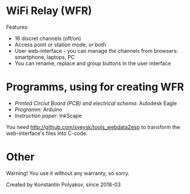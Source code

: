 # WiFi Relay (WFR)

Features:

- 16 discret channels (off/on)
- Access point or station mode, or both
- User web-interface - you can manage the channels from browsers: smartphone, laptops, PC
- You can rename, replace and group buttons in the user interface

# Programms, using for creating WFR

- *Printed Circiut Board (PCB) and electrical schema*: Autodesk Eagle
- *Programm*: Arduino
- *Instruction paper*: InkScape

You need http://github.com/syeysk/tools_webdata2esp to transform the web-interface's files into C-code.

# Other

Warning! You use it without any warranty, so sorry.

Created by Konstantin Polyakov, since 2018-03
